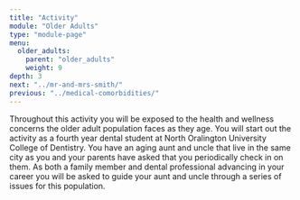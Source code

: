 ```yaml
---
title: "Activity"
module: "Older Adults"
type: "module-page"
menu:
  older_adults:
    parent: "older_adults"
    weight: 9
depth: 3
next: "../mr-and-mrs-smith/"
previous: "../medical-comorbidities/"
---
```

<form method="post" action="."><div class="pageblock"><p>Throughout this activity you will be exposed to the health and wellness concerns the older adult population faces as they age. You will start out the activity as a fourth year dental student at  North Oralington University College of Dentistry. You have an aging aunt and uncle that live in the same city as you and your parents have asked that you periodically check in on them.  As both a family member and dental professional advancing in your career you will be asked to guide your aunt and uncle through a series of issues for this population.</p>
</div></form>